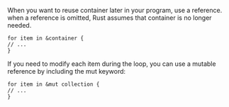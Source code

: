 When you want to reuse container later in your program, use a reference.
when a reference is omitted, Rust assumes that container is no longer needed.
```
for item in &container {
// ...
}
```
If you need to modify each item during the loop, you can use a mutable reference by
including the mut keyword:
```
for item in &mut collection {
// ...
}
```

